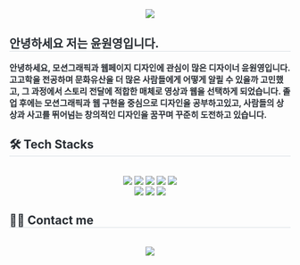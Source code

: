<div align= "center">
    <img src="https://capsule-render.vercel.app/api?type=waving&color=0:5ee8bf,100:f5d400&height=180&text=YOUNGWON'S%20PORTFOLIO&animation=fadeIn&fontColor=000000&fontSize=50" />
    </div>
    <div style="text-align: left;"> 
    <h2 style="border-bottom: 1px solid #d8dee4; color: #282d33;"> 안녕하세요 저는 윤원영입니다. </h2>  
    <div style="font-weight: 700; font-size: 15px; text-align: left; color: #282d33;">  안녕하세요, 모션그래픽과 웹페이지 디자인에 관심이 많은 디자이너 윤원영입니다.고고학을 전공하며 문화유산을 더 많은 사람들에게 어떻게 알릴 수 있을까 고민했고, 그 과정에서 스토리 전달에 적합한 매체로 영상과 웹을 선택하게 되었습니다. 졸업 후에는 모션그래픽과 웹 구현을 중심으로 디자인을 공부하고있고, 사람들의 상상과 사고를 뛰어넘는 창의적인 디자인을 꿈꾸며 꾸준히 도전하고 있습니다. </div> 
    </div>
    <div style="text-align: left;">
    <h2 style="border-bottom: 1px solid #d8dee4; color: #282d33;"> 🛠️ Tech Stacks </h2> <br> 
    <div  align= "center"> <img src="https://img.shields.io/badge/Figma-F24E1E?style=flat&logo=Figma&logoColor=white">
          <img src="https://img.shields.io/badge/Github-181717?style=flat&logo=Github&logoColor=white">
          <img src="https://img.shields.io/badge/Git-F05032?style=flat&logo=Git&logoColor=white">
          <img src="https://img.shields.io/badge/HTML5-E34F26?style=flat&logo=HTML5&logoColor=white">
          <img src="https://img.shields.io/badge/Javascript-F7DF1E?style=flat&logo=Javascript&logoColor=white">
          <br/><img src="https://img.shields.io/badge/Notion-000000?style=flat&logo=Notion&logoColor=white">
          <img src="https://img.shields.io/badge/CSS3-1572B6?style=flat&logo=CSS3&logoColor=white">
          <img src="https://img.shields.io/badge/Vercel-000000?style=flat&logo=Vercel&logoColor=white">
          </div>
    </div>
    <div style="text-align: left;">
    <h2 style="border-bottom: 1px solid #d8dee4; color: #282d33;"> 🧑‍💻 Contact me </h2> <br> 
    <div align= "center"> <a href=dnjsdud2020@naver.com> <img src="https://img.shields.io/badge/Naver-03C75A?style=flat&logo=Naver&logoColor=white&link=dnjsdud2020@naver.com"> </a>
          </div>  <br> 
    <div align= "center">  </div> 
    </div>
